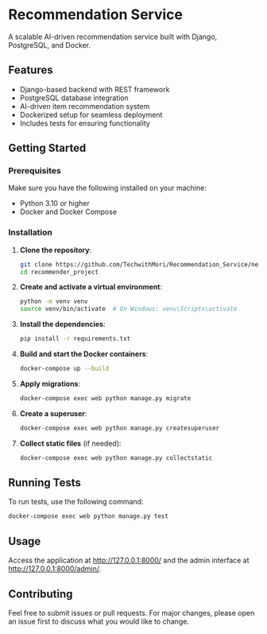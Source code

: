 # Recommendation Service

A scalable AI-driven recommendation service built with Django, PostgreSQL, and Docker.

## Features
- Django-based backend with REST framework
- PostgreSQL database integration
- AI-driven item recommendation system
- Dockerized setup for seamless deployment
- Includes tests for ensuring functionality

## Getting Started

### Prerequisites

Make sure you have the following installed on your machine:
- Python 3.10 or higher
- Docker and Docker Compose

### Installation

1. **Clone the repository**:
    ```sh
    git clone https://github.com/TechwithMori/Recommendation_Service/new/master.git
    cd recommender_project
    ```

2. **Create and activate a virtual environment**:
    ```sh
    python -m venv venv
    source venv/bin/activate  # On Windows: venv\Scripts\activate
    ```

3. **Install the dependencies**:
    ```sh
    pip install -r requirements.txt
    ```

4. **Build and start the Docker containers**:
    ```sh
    docker-compose up --build
    ```

5. **Apply migrations**:
    ```sh
    docker-compose exec web python manage.py migrate
    ```

6. **Create a superuser**:
    ```sh
    docker-compose exec web python manage.py createsuperuser
    ```

7. **Collect static files** (if needed):
    ```sh
    docker-compose exec web python manage.py collectstatic
    ```

## Running Tests

To run tests, use the following command:
```sh
docker-compose exec web python manage.py test
```

## Usage
Access the application at http://127.0.0.1:8000/ and the admin interface at http://127.0.0.1:8000/admin/.

## Contributing
Feel free to submit issues or pull requests. For major changes, please open an issue first to discuss what you would like to change.
